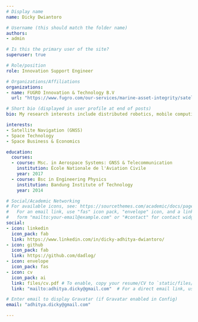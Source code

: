 ```yaml
---
# Display name
name: Dicky Dwiantoro

# Username (this should match the folder name)
authors:
- admin

# Is this the primary user of the site?
superuser: true

# Role/position
role: Innovation Support Engineer

# Organizations/Affiliations
organizations:
- name: FUGRO Innovation & Technology B.V
  url: "https://www.fugro.com/our-services/marine-asset-integrity/satellite-positioning"

# Short bio (displayed in user profile at end of posts)
bio: My research interests include distributed robotics, mobile computing and programmable matter.

interests:
- Satellite Navigation (GNSS)
- Space Technology
- Space Business & Economics

education:
  courses:
  - course: Msc. in Aerospace Systems: GNSS & Telecommunication  
    institution: École Nationale de l'Aviation Civile
    year: 2017
  - course: Bsc in Engineering Physics
    institution: Bandung Institute of Technology
    year: 2014

# Social/Academic Networking
# For available icons, see: https://sourcethemes.com/academic/docs/page-builder/#icons
#   For an email link, use "fas" icon pack, "envelope" icon, and a link in the
#   form "mailto:your-email@example.com" or "#contact" for contact widget.
social:
- icon: linkedin
  icon_pack: fab
  link: https://www.linkedin.com/in/dicky-adhitya-dwiantoro/
- icon: github
  icon_pack: fab
  link: https://github.com/dadlog/
- icon: envelope
  icon_pack: fas
- icon: cv
  icon_pack: ai
  link: files/cv.pdf # To enable, copy your resume/CV to `static/files/cv.pdf` and uncomment the lines below.
  link: "mailto:adhitya.dicky@gmail.com"  # For a direct email link, use "mailto:test@example.org".

# Enter email to display Gravatar (if Gravatar enabled in Config)
email: "adhitya.dicky@gmail.com"

---
```

